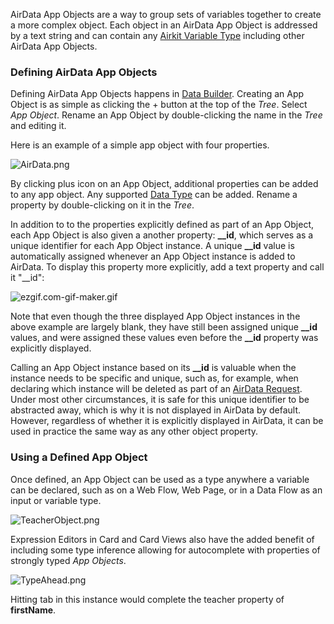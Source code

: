 AirData App Objects are a way to group sets of variables together to create a more complex object. Each object in an AirData App Object is addressed by a text string and can contain any [Airkit Variable Type](https://support.airkit.com/reference/data-types-overview) including other AirData App Objects.


### Defining AirData App Objects


Defining AirData App Objects happens in [Data Builder](https://support.airkit.com/docs/data-builder). Creating an App Object is as simple as clicking the + button at the top of the *Tree*. Select *App Object*. Rename an App Object by double-clicking the name in the *Tree* and editing it.


Here is an example of a simple app object with four properties.


![AirData.png](./assets_v1714/airdata-app-objects-v1714-0.png)


By clicking plus icon on an App Object, additional properties can be added to any app object. Any supported [Data Type](https://support.airkit.com/reference/data-types-overview) can be added. Rename a property by double-clicking on it in the *Tree*.


In addition to to the properties explicitly defined as part of an App Object, each App Object is also given a another property: **__id**, which serves as a unique identifier for each App Object instance. A unique **__id** value is automatically assigned whenever an App Object instance is added to AirData. To display this property more explicitly, add a text property and call it "__id": 


![ezgif.com-gif-maker.gif](./assets_v1714/airdata-app-objects-v1714-1.gif)


Note that even though the three displayed App Object instances in the above example are largely blank, they have still been assigned unique **__id** values, and were assigned these values even before the **__id** property was explicitly displayed.


Calling an App Object instance based on its **__id** is valuable when the instance needs to be specific and unique, such as, for example, when declaring which instance will be deleted as part of an [AirData Request](https://support.airkit.com/reference/airdata-request-data-operation). Under most other circumstances, it is safe for this unique identifier to be abstracted away, which is why it is not displayed in AirData by default. However, regardless of whether it is explicitly displayed in AirData, it can be used in practice the same way as any other object property.


### Using a Defined App Object


Once defined, an App Object can be used as a type anywhere a variable can be declared, such as on a Web Flow, Web Page, or in a Data Flow as an input or variable type.


![TeacherObject.png](./assets_v1714/airdata-app-objects-v1714-2.png)


Expression Editors in Card and Card Views also have the added benefit of including some type inference allowing for autocomplete with properties of strongly typed *App Objects*.


![TypeAhead.png](./assets_v1714/airdata-app-objects-v1714-3.png)


Hitting tab in this instance would complete the teacher property of **firstName**.